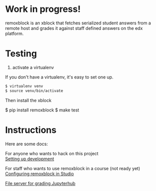 
# Work in progress!

remoxblock is an xblock that fetches serialized student answers from a
remote host and grades it against staff defined answers on the edx
platform.


# Testing

1) activate a virtualenv

If you don't have a virtualenv, it's easy to set one up.

```bash 
$ virtualenv venv
$ source venv/bin/activate
```

Then install the xblock

$ pip install remoxblock 
$ make test

# Instructions 

Here are some docs:

For anyone who wants to hack on this project  
[Setting up development](https://github.com/drhodes/remoxblock/wiki/How-to-setup-for-development)  

For staff who wants to use remoxblock in a course (not ready yet)  
[Configuring remoxblock in Studio](https://github.com/drhodes/remoxblock/wiki/Staff-workflow-for-configuring-grader-from-Studio)  


[File server for grading Jupyterhub](https://github.com/drhodes/remoxblock/wiki/File-server-for-grading-Jupyterhub)



